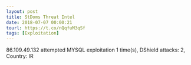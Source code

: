 ```yaml
---
layout: post
title: StDoms Threat Intel
date: 2018-07-07 00:00:21
tourl: https://t.co/nQqfuM3qSf
tags: [Exploitation]
---
```

86.109.49.132 attempted MYSQL exploitation 1 time(s), DShield attacks: 2, Country: IR